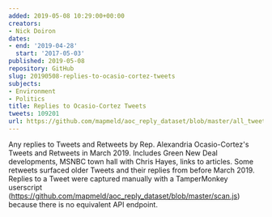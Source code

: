 ```yaml
---
added: 2019-05-08 10:29:00+00:00
creators:
- Nick Doiron
dates:
- end: '2019-04-28'
  start: '2017-05-03'
published: 2019-05-08
repository: GitHub
slug: 20190508-replies-to-ocasio-cortez-tweets
subjects:
- Environment
- Politics
title: Replies to Ocasio-Cortez Tweets
tweets: 109201
url: https://github.com/mapmeld/aoc_reply_dataset/blob/master/all_tweets/ids.csv
---
```


Any replies to Tweets and Retweets by Rep. Alexandria Ocasio-Cortez's Tweets and Retweets in March 2019. Includes Green New Deal developments, MSNBC town hall with Chris Hayes, links to articles. Some retweets surfaced older Tweets and their replies from before March 2019. Replies to a Tweet were captured manually with a TamperMonkey userscript (https://github.com/mapmeld/aoc_reply_dataset/blob/master/scan.js) because there is no equivalent API endpoint.
